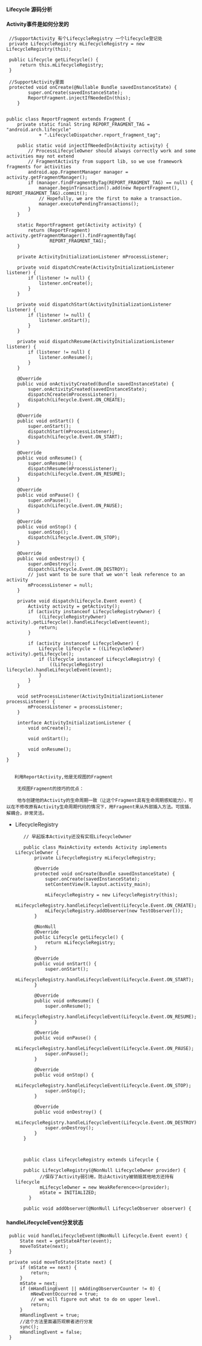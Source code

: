 #### Lifecycle 源码分析



#### Activity事件是如何分发的
     //SupportActivity 有个LifecycleRegistry 一个lifecycle登记处
     private LifecycleRegistry mLifecycleRegistry = new LifecycleRegistry(this);

     public Lifecycle getLifecycle() {
         return this.mLifecycleRegistry;
     }
    
     //SupportActivity里面
     protected void onCreate(@Nullable Bundle savedInstanceState) {
            super.onCreate(savedInstanceState);
            ReportFragment.injectIfNeededIn(this);
        }


    public class ReportFragment extends Fragment {
        private static final String REPORT_FRAGMENT_TAG = "android.arch.lifecycle"
                + ".LifecycleDispatcher.report_fragment_tag";
    
        public static void injectIfNeededIn(Activity activity) {
            // ProcessLifecycleOwner should always correctly work and some activities may not extend
            // FragmentActivity from support lib, so we use framework fragments for activities
            android.app.FragmentManager manager = activity.getFragmentManager();
            if (manager.findFragmentByTag(REPORT_FRAGMENT_TAG) == null) {
                manager.beginTransaction().add(new ReportFragment(), REPORT_FRAGMENT_TAG).commit();
                // Hopefully, we are the first to make a transaction.
                manager.executePendingTransactions();
            }
        }
    
        static ReportFragment get(Activity activity) {
            return (ReportFragment) activity.getFragmentManager().findFragmentByTag(
                    REPORT_FRAGMENT_TAG);
        }
    
        private ActivityInitializationListener mProcessListener;
    
        private void dispatchCreate(ActivityInitializationListener listener) {
            if (listener != null) {
                listener.onCreate();
            }
        }
    
        private void dispatchStart(ActivityInitializationListener listener) {
            if (listener != null) {
                listener.onStart();
            }
        }
    
        private void dispatchResume(ActivityInitializationListener listener) {
            if (listener != null) {
                listener.onResume();
            }
        }
    
        @Override
        public void onActivityCreated(Bundle savedInstanceState) {
            super.onActivityCreated(savedInstanceState);
            dispatchCreate(mProcessListener);
            dispatch(Lifecycle.Event.ON_CREATE);
        }
    
        @Override
        public void onStart() {
            super.onStart();
            dispatchStart(mProcessListener);
            dispatch(Lifecycle.Event.ON_START);
        }
    
        @Override
        public void onResume() {
            super.onResume();
            dispatchResume(mProcessListener);
            dispatch(Lifecycle.Event.ON_RESUME);
        }
    
        @Override
        public void onPause() {
            super.onPause();
            dispatch(Lifecycle.Event.ON_PAUSE);
        }
    
        @Override
        public void onStop() {
            super.onStop();
            dispatch(Lifecycle.Event.ON_STOP);
        }
    
        @Override
        public void onDestroy() {
            super.onDestroy();
            dispatch(Lifecycle.Event.ON_DESTROY);
            // just want to be sure that we won't leak reference to an activity
            mProcessListener = null;
        }
    
        private void dispatch(Lifecycle.Event event) {
            Activity activity = getActivity();
            if (activity instanceof LifecycleRegistryOwner) {
                ((LifecycleRegistryOwner) activity).getLifecycle().handleLifecycleEvent(event);
                return;
            }
    
            if (activity instanceof LifecycleOwner) {
                Lifecycle lifecycle = ((LifecycleOwner) activity).getLifecycle();
                if (lifecycle instanceof LifecycleRegistry) {
                    ((LifecycleRegistry) lifecycle).handleLifecycleEvent(event);
                }
            }
        }
    
        void setProcessListener(ActivityInitializationListener processListener) {
            mProcessListener = processListener;
        }
    
        interface ActivityInitializationListener {
            void onCreate();
    
            void onStart();
    
            void onResume();
        }
    }
    
    
       利用ReportActivity,他是无视图的Fragment
    
        无视图Fragment的技巧的优点：
    
        他与创建他的Activity的生命周期一致（让这个Fragment具有生命周期感知能力），可以在不修改原有Activity生命周期代码的情况下，用Fragment来从外部插入方法。可拔插，解耦合，非常灵活。



-  LifecycleRegistry 

          // 早起版本Activity还没有实现LifecycleOwner
          
          public class MainActivity extends Activity implements LifecycleOwner {
              private LifecycleRegistry mLifecycleRegistry;
          
              @Override
              protected void onCreate(Bundle savedInstanceState) {
                  super.onCreate(savedInstanceState);
                  setContentView(R.layout.activity_main);
          
                  mLifecycleRegistry = new LifecycleRegistry(this);
                  mLifecycleRegistry.handleLifecycleEvent(Lifecycle.Event.ON_CREATE);
                  mLifecycleRegistry.addObserver(new TestObserver());
              }
          
              @NonNull
              @Override
              public Lifecycle getLifecycle() {
                  return mLifecycleRegistry;
              }
          
              @Override
              public void onStart() {
                  super.onStart();
                  mLifecycleRegistry.handleLifecycleEvent(Lifecycle.Event.ON_START);
              }
          
              @Override
              public void onResume() {
                  super.onResume();
                  mLifecycleRegistry.handleLifecycleEvent(Lifecycle.Event.ON_RESUME);
              }
          
              @Override
              public void onPause() {
                  mLifecycleRegistry.handleLifecycleEvent(Lifecycle.Event.ON_PAUSE);
                  super.onPause();
              }
          
              @Override
              public void onStop() {
                  mLifecycleRegistry.handleLifecycleEvent(Lifecycle.Event.ON_STOP);
                  super.onStop();
              }
          
              @Override
              public void onDestroy() {
                  mLifecycleRegistry.handleLifecycleEvent(Lifecycle.Event.ON_DESTROY);
                  super.onDestroy();
              }
          }
          
       

          public class LifecycleRegistry extends Lifecycle {
        
          public LifecycleRegistry(@NonNull LifecycleOwner provider) {
                //保存了Activity弱引用，防止Activity被销毁其他地方还持有lifecycle
                mLifecycleOwner = new WeakReference<>(provider);
                mState = INITIALIZED;
            }
            
          public void addObserver(@NonNull LifecycleObserver observer) {
          
 ####  handleLifecycleEvent分发状态
 
 
     public void handleLifecycleEvent(@NonNull Lifecycle.Event event) {
         State next = getStateAfter(event);
         moveToState(next);
     }
 
     private void moveToState(State next) {
         if (mState == next) {
             return;
         }
         mState = next;
         if (mHandlingEvent || mAddingObserverCounter != 0) {
             mNewEventOccurred = true;
             // we will figure out what to do on upper level.
             return;
         }
         mHandlingEvent = true;
         //这个方法里面遍历观察者进行分发
         sync();
         mHandlingEvent = false;
     }